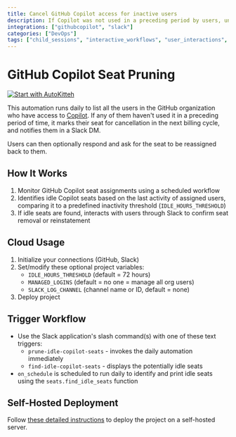 ```yaml
---
title: Cancel GitHub Copilot access for inactive users
description: If Copilot was not used in a preceding period by users, unsubscribe and notify them in Slack. Users can ask for their subscription to be reinstated.
integrations: ["githubcopilot", "slack"]
categories: ["DevOps"]
tags: ["child_sessions", "interactive_workflows", "user_interactions", "start", "subscribe", "next_event", "essential"]
---
```


# GitHub Copilot Seat Pruning

[![Start with AutoKitteh](https://autokitteh.com/assets/autokitteh-badge.svg)](https://app.autokitteh.cloud/template?template-name=github_copilot_seats)

This automation runs daily to list all the users in the GitHub organization
who have access to [Copilot](https://github.com/features/copilot). If any of
them haven't used it in a preceding period of time, it marks their seat for
cancellation in the next billing cycle, and notifies them in a Slack DM.

Users can then optionally respond and ask for the seat to be reassigned back
to them.

## How It Works

1. Monitor GitHub Copilot seat assignments using a scheduled workflow
2. Identifies idle Copilot seats based on the last activity of assigned users, comparing it to a predefined inactivity threshold (`IDLE_HOURS_THRESHOLD`)
3. If idle seats are found, interacts with users through Slack to confirm seat removal or reinstatement

## Cloud Usage

1. Initialize your connections (GitHub, Slack)
2. Set/modify these optional project variables:
   - `IDLE_HOURS_THRESHOLD` (default = 72 hours)
   - `MANAGED_LOGINS` (default = no one = manage all org users)
   - `SLACK_LOG_CHANNEL` (channel name or ID, default = none)
3. Deploy project

## Trigger Workflow

- Use the Slack application's slash command(s) with one of these text triggers:
  - `prune-idle-copilot-seats` - invokes the daily automation immediately
  - `find-idle-copilot-seats` - displays the potentially idle seats
- `on_schedule` is scheduled to run daily to identify and print idle seats using the `seats.find_idle_seats` function

## Self-Hosted Deployment

Follow [these detailed instructions](https://docs.autokitteh.com/get_started/deployment) to deploy the project on a self-hosted server.
